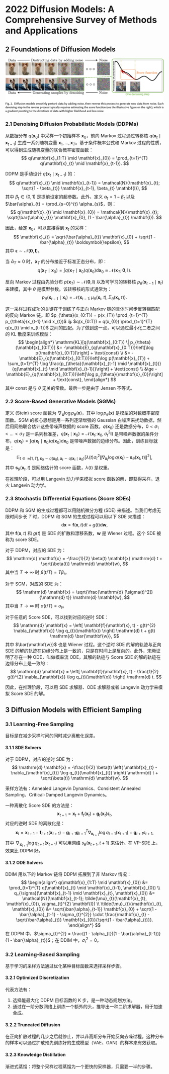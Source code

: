 # 2022 Diffusion Models: A Comprehensive Survey of Methods and Applications

## 2 Foundations of Diffusion Models

![](images/diffusion.png)

### 2.1 Denoising Diffusion Probabilistic Models (DDPMs)

从数据分布 $q(\mathbf{x}_{0})$ 中采样一个初始样本 $\mathbf{x}_{0}$，前向 Markov 过程通过转移核 $q(\mathbf{x}_{t} \mid \mathbf{x}_{t-1})$ 生成一系列随机变量 $\mathbf{x}_{1}, \ldots, \mathbf{x}_{T}$。基于条件概率公式和 Markov 过程的性质，可以得到生成随机变量的联合概率密度函数：
$$
q(\mathbf{x}_{1:T} \mid \mathbf{x}_{0}) = \prod_{t=1}^{T} q(\mathbf{x}_{t} \mid \mathbf{x}_{t-1}).
$$

DDPM 是手动设计 $q(\mathbf{x}_{t} \mid \mathbf{x}_{t-1})$ 的：
$$
q(\mathbf{x}_{t} \mid \mathbf{x}_{t-1}) = \mathcal{N}(\mathbf{x}_{t}; \sqrt{1 - \beta_{t}} \mathbf{x}_{t-1}, \beta_{t} \mathbf{I}),
$$
其中 $\beta_{t} \in (0,1)$ 是提前设定的超参数。此外，定义 $\alpha_{t} = 1 - \beta_{t}$ 以及 $\bar{\alpha}_{t} = \prod_{s=0}^{t} \alpha_{s}$，则：
$$
q(\mathbf{x}_{t} \mid \mathbf{x}_{0}) = \mathcal{N}(\mathbf{x}_{t}; \sqrt{\bar{\alpha}_{t}} \mathbf{x}_{0}, (1 - \bar{\alpha}_{t}) \mathbf{I}).
$$

因此，给定 $\mathbf{x}_{0}$，可以直接得到 $\mathbf{x}_{t}$ 的采样：
$$
\mathbf{x}_{t} = \sqrt{\bar{\alpha}_{t}} \mathbf{x}_{0} + \sqrt{1 - \bar{\alpha}_{t}} \boldsymbol{\epsilon},
$$
其中 $\boldsymbol{\epsilon} \sim \mathcal{N}(\mathbf{0}, \mathbf{I})$。

当 $\bar{\alpha}_{T} \approx 0$ 时，$\mathbf{x}_{T}$ 的分布接近于标准正态分布，即：
$$
q(\mathbf{x}_{T} \mid \mathbf{x}_{0}) = \int q(\mathbf{x}_{T} \mid \mathbf{x}_{0}) q(\mathbf{x}_{0}) \mathrm{d} \mathbf{x}_{0} \approx \mathcal{N}(\mathbf{x}_{T}; \mathbf{0}, \mathbf{I}).
$$

反向 Markov 过程由先验分布 $p(\mathbf{x}_{T}) \sim \mathcal{N}(\mathbf{0}, \mathbf{I})$ 以及可学习的转移核 $p_{\theta}(\mathbf{x}_{t-1} \mid \mathbf{x}_{t})$ 来建模，其中 $\theta$ 是模型参数。该转移核的形式通常为：
$$
p_{\theta}(\mathbf{x}_{t-1} \mid \mathbf{x}_{t}) = \mathcal{N}(\mathbf{x}_{t-1}; \mu_{\theta}(\mathbf{x}_{t}, t), \Sigma_{\theta}(\mathbf{x}_{t}, t)).
$$

这一采样过程成功的关键在于训练了与正向 Markov 链的具体时间步反转相匹配的反向 Markov 链。即 $p_{\theta}(x_{0:T}) = p(x_{T}) \prod_{t=1}^{T} p_{\theta}(x_{t-1} \mid x_{t})$ 与 $q(x_{0:T}) = q(x_{0}) \prod_{t=1}^{T} q(x_{t} \mid x_{t-1})$ 之间的匹配。为了做到这一点，可以通过最小化二者之间的 KL 散度来训练模型：
$$
\begin{align*}
\mathrm{KL}[q(\mathbf{x}_{0:T}) \| p_{\theta}(\mathbf{x}_{0:T})] &= -\mathbb{E}_{q(\mathbf{x}_{0:T})}\left[\log p(\mathbf{x}_{0:T})\right] + \text{const} \\
&= -\mathbb{E}_{q(\mathbf{x}_{0:T})}\left[\log p(\mathbf{x}_{T}) + \sum_{t=1}^{T} \log \frac{p_{\theta}(\mathbf{x}_{t-1} \mid \mathbf{x}_{t})}{q(\mathbf{x}_{t} \mid \mathbf{x}_{t-1})}\right] + \text{const} \\
&\ge -\mathbb{E}_{q(\mathbf{x}_{0:T})}\left[\log p_{\theta}(\mathbf{x}_{0})\right] + \text{const},
\end{align*}
$$
其中 $\text{const}$ 是与 $\theta$ 无关的常数。最后一步是由于 Jensen 不等式。

### 2.2 Score-Based Generative Models (SGMs)

定义 (Stein) score 函数为 $\nabla_{\mathbf{x}} \log p_{\theta}(\mathbf{x})$，其中 $\log p_{\theta}(\mathbf{x})$ 是模型的对数概率密度函数。SGM 的核心思想是用一系列逐渐增强的 Gaussian 白噪声来扰动数据，然后用网络联合估计这些带噪声数据的 score 函数。$q(\mathbf{x}_{0})$ 还是数据分布，$0 < \sigma_{1} < \ldots < \sigma_{T}$ 是一系列标准差，$q(\mathbf{x}_{t} \mid \mathbf{x}_{0}) = \mathcal{N}(\mathbf{x}_{t}; \mathbf{x}_{0}, \sigma_{t}^{2} \mathbf{I})$ 是带噪声数据的条件分布，$q(\mathbf{x}_{t}) = \int q(\mathbf{x}_{t} \mid \mathbf{x}_{0}) q(\mathbf{x}_{0}) \mathrm{d} \mathbf{x}_{0}$ 是带噪声数据的边缘分布。因此，训练目标就是：
$$
\mathbb{E}_{t \in \mathcal{U}[1, T], \mathbf{x}_{0} \sim q(\mathbf{x}_{0}), \mathbf{x}_{t} \sim q(\mathbf{x}_{t} \mid \mathbf{x}_{0})}\left[\lambda(t) \sigma_{t}^{2} \| \nabla_{\mathbf{x}_{t}} \log q(\mathbf{x}_{t}) - \mathbf{s}_{\theta}(\mathbf{x}_{t}, t) \|^{2}\right],
$$
其中 $\mathbf{s}_{\theta}(\mathbf{x}_{t}, t)$ 是网络估计的 score 函数，$\lambda(t)$ 是权重。

在推理阶段，可以用 Langevin 动力学来模拟 score 函数的解，即获得采样。退火 Langevin 动力学。

### 2.3 Stochastic Differential Equations (Score SDEs)

DDPM 和 SGM 的生成过程都可以用随机微分方程 (SDE) 来描述。当我们考虑无限时间步长 $T$ 时，DDPM 和 SGM 的生成过程可以用以下 SDE 来描述：
$$
\mathrm{d} \mathbf{x} = \mathbf{f}(\mathbf{x}, t) \mathrm{d} t + g(t) \mathrm{d} \mathbf{w},
$$
其中 $\mathbf{f}(\mathbf{x}, t)$ 和 $g(t)$ 是 SDE 的扩散和漂移系数，$\mathbf{w}$ 是 Wiener 过程。这个 SDE 被称为 score SDE。

对于 DDPM，对应的 SDE 为：
$$
\mathrm{d} \mathbf{x} = -\frac{1}{2} \beta(t) \mathbf{x} \mathrm{d} t + \sqrt{\beta(t)} \mathrm{d} \mathbf{w},
$$
其中当 $T \to \infty$ 时 $\beta(t/T) = T \beta_{t}$。

对于 SGM，对应的 SDE 为：
$$
\mathrm{d} \mathbf{x} = \sqrt{\frac{\mathrm{d} [\sigma(t)^2]}{\mathrm{d} t}} \mathrm{d} \mathbf{w},
$$
其中当 $T \to \infty$ 时 $\sigma(t/T) = \sigma_{t}$。

对于任意的 Score SDE，可以找到对应的逆时 SDE：
$$
\mathrm{d} \mathbf{x} = \left[ \mathbf{f}(\mathbf{x}, t) - g(t)^{2} \nabla_{\mathbf{x}} \log q_{t}(\mathbf{x}) \right] \mathrm{d} t + g(t) \mathrm{d} \bar{\mathbf{w}},
$$
其中 $\bar{\mathbf{w}}$ 也是 Wiener 过程。这个逆时 SDE 的解的轨迹与正向 SDE 的解的轨迹在边缘分布上是一致的，只是在时间上是反向的。此外，宋飏证明了存在一种 ODE，叫做概率流 ODE，其解的轨迹与 Score SDE 的解的轨迹在边缘分布上是一致的：
$$
\mathrm{d} \mathbf{x} = \left[ \mathbf{f}(\mathbf{x}, t) - \frac{1}{2} g(t)^{2} \nabla_{\mathbf{x}} \log q_{t}(\mathbf{x}) \right] \mathrm{d} t.
$$

因此，在推理阶段，可以用 SDE 求解器、ODE 求解器或者 Langevin 动力学来模拟 Score SDE 的解。

## 3 Diffusion Models with Efficient Sampling

### 3.1 Learning-Free Sampling

目标是在减少采样时间的同时减少离散化误差。

#### 3.1.1 SDE Solvers

对于 DDPM，对应的逆时 SDE 为：
$$
\mathrm{d} \mathbf{x} = -\frac{1}{2} \beta(t) \left( \mathbf{x}_{t} - \nabla_{\mathbf{x}_{t}} \log q_{t}(\mathbf{x}_{t}) \right) \mathrm{d} t + \sqrt{\beta(t)} \mathrm{d} \mathbf{w}.
$$

采样方法有：Annealed Langevin Dynamics、Consistent Annealed Sampling、Critical-Damped Langevin Dynamics。

一种离散化 Score SDE 的方法是：
$$
\mathbf{x}_{t+1} = \mathbf{x}_{t} + \mathbf{f}_{t}(\mathbf{x}_{t}) + \mathbf{g}_{t}(\mathbf{x}_{t}) \boldsymbol{\epsilon}_{t},
$$
对应的逆时 SDE 的离散化是：
$$
\mathbf{x}_{t} = \mathbf{x}_{t+1} - \mathbf{f}_{t+1}(\mathbf{x}_{t+1}) - \mathbf{g}_{t+1} \mathbf{g}_{t+1}^{T} \nabla_{\mathbf{x}_{t+1}} \log q_{t+1}(\mathbf{x}_{t+1}) + \mathbf{g}_{t+1} \boldsymbol{\epsilon}_{t+1},
$$
其中 $\nabla_{\mathbf{x}_{t+1}} \log q_{t+1}(\mathbf{x}_{t+1})$ 可以用网络 $s_{\theta}(\mathbf{x}_{t+1}, t+1)$ 来估计。在 VP-SDE 上，效果比 DDPM 好。

#### 3.1.2 ODE Solvers

DDIM 用以下的 Markov 链将 DDPM 拓展到了非 Markov 情况：
$$
\begin{align*}
q(\mathbf{x}_{1:T} \mid \mathbf{x}_{0}) &= \prod_{t=1}^{T} q(\mathbf{x}_{t} \mid \mathbf{x}_{t-1}, \mathbf{x}_{0}) \\
q_{\sigma}(\mathbf{x}_{t-1} \mid \mathbf{x}_{t}, \mathbf{x}_{0}) &= \mathcal{N}(\mathbf{x}_{t-1}; \tilde{\mu}_{t}(\mathbf{x}_{t}, \mathbf{x}_{0}), \sigma_{t}^{2} \mathbf{I}) \\
\tilde{\mu}_{t}(\mathbf{x}_{t}, \mathbf{x}_{0}) &= \sqrt{\bar{\alpha}_{t-1}} \mathbf{x}_{0} + \sqrt{1 - \bar{\alpha}_{t-1} - \sigma_{t}^{2}} \cdot \frac{\mathbf{x}_{t} - \sqrt{\bar{\alpha}_{t}} \mathbf{x}_{0}}{\sqrt{1 - \bar{\alpha}_{t}}}.
\end{align*}
$$
在 DDPM 中，$\sigma_{t}^{2} = \frac{(1 - \alpha_{t})(1 - \bar{\alpha}_{t-1})}{1 - \bar{\alpha}_{t}}$；在 DDIM 中，$\sigma_{t}^{2} = 0$。

### 3.2 Learning-Based Sampling

基于学习的采样方法通过优化某种目标函数来选择采样步骤。

#### 3.2.1 Optimized Discretization

代表方法有：
1. 选择能最大化 DDPM 目标函数的 K 步，是一种动态规划方法。
2. 通过在一阶分数网络上训练一个额外的头，推导出一种二阶求解器，用于加速合成。

#### 3.2.2 Truncated Diffusion

在正向扩散过程的几步之后就停止，并以非高斯分布开始反向去噪过程。这种分布的样本可以通过扩散预先训练好的生成模型（VAE、GAN）的样本来有效获取。

#### 3.2.3 Knowledge Distillation

渐进式蒸馏：将整个采样过程蒸馏为一个更快的采样器，只需要一半的步骤。
